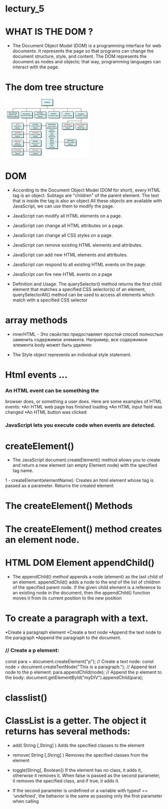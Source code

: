 # lectury_5

# WHAT IS THE DOM ?

- The Document Object Model (DOM) is a programming interface for web documents. It represents the page so that programs can change the document structure, style, and content. The DOM represents the document as nodes and objects; that way, programming languages can interact with the page.

# The dom tree structure

![](/Без%20названия.png)

# DOM

- According to the Document Object Model (DOM for short), every HTML tag is an object. 
Subtags are "children" of the parent element. The text that is inside the tag is also an
object.All these objects are available with JavaScript, we can use them to modify the page.

- JavaScript can modify all HTML elements on a page.
- JavaScript can change all HTML attributes on a page.
 - JavaScript can change all CSS styles on a page.
- JavaScript can remove existing HTML elements and attributes.
- JavaScript can add new HTML elements and attributes.
- JavaScript can respond to all existing HTML events on the page.
- JavaScript can fire new HTML events on a page

- Definition and Usage. The querySelector() method returns the first child element that matches a 
specified CSS selector(s) of an element, querySelectorAll() method can be used to access all elements 
which match with a specified CSS selector

# array methods

- innerHTML - Это свойство предоставляет простой способ полностью 
заменить содержимое элемента. Например, все содержимое 
элемента body может быть удалено:

- The Style object represents an 
individual style statement.


# Html events …

### An HTML event can be something the 

browser does, or something a user does.
Here are some examples of HTML events:
•An HTML web page has finished loading
•An HTML input field was changed
•An HTML button was clicked


### JavaScript lets you execute code when events are detected.


# createElement()

- The JavaScript document.createElement() method allows you to create and return a 
new element (an empty Element node) with the specified tag name.

1 - createElement(elementName): Creates an html element whose tag is
passed as a parameter. Returns the created element

# The createElement() Methods
# The createElement() method creates an element node.

# HTML DOM Element appendChild()

- The appendChild() method appends a node (element) as the last
child of an element.
appendChild() adds a node to the end of the list of children of the 
specified parent node. If the given child element is a reference to 
an existing node in the document, then the appendChild() 
function moves it from its current position to the new position

# To create a paragraph with a text.
•Create a paragraph element
•Create a text node
•Append the text node to the paragraph
•Append the paragraph to the document.


### // Create a p element:
const para = document.createElement("p");
// Create a text node:
const node = document.createTextNode("This is a paragraph.");
// Append text node to the p element:
para.appendChild(node);
// Append the p element to the body:
document.getElementById("myDIV").appendChild(para);

# classlist()

# ClassList is a getter. The object it returns has several methods:

- add( String [,String] ) 
Adds the specified classes to the element

- remove( String [,String] ) 
Removes the specified classes from the element

- toggle(String[, Boolean]) 
If the element has no class, it adds it, otherwise it removes it. When
false is passed as the second parameter, it removes the specified
class, and if true, it adds it.

- If the second parameter is undefined or a variable with
typeof == 'undefined', the behavior is the same as passing only the
first parameter when calling


